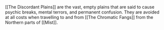 [[The Discordant Plains]] are the vast, empty plains that are said to cause psychic breaks, mental terrors, and permanent confusion. They are avoided at all costs when travelling to and from [[The Chromatic Fangs]] from the Northern parts of [[Mist]]. 